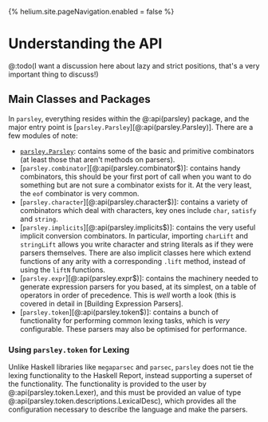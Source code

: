 {%
helium.site.pageNavigation.enabled = false
%}

# Understanding the API

@:todo(I want a discussion here about lazy and strict positions, that's a very important thing to discuss!)

## Main Classes and Packages
In `parsley`, everything resides within the @:api(parsley) package, and the major entry point is
[`parsley.Parsley`][@:api(parsley.Parsley)].
There are a few modules of note:

* [`parsley.Parsley`](parsley.md):
  contains some of the basic and primitive combinators (at least those that aren't methods on
  parsers).
* [`parsley.combinator`][@:api(parsley.combinator$)]:
  contains handy combinators, this should be your first port of call
  when you want to do something but are not sure a combinator exists for it. At the very
  least, the `eof` combinator is very common.
* [`parsley.character`][@:api(parsley.character$)]:
  contains a variety of combinators which deal with characters, key ones include `char`,
  `satisfy` and `string`.
* [`parsley.implicits`][@:api(parsley.implicits$)]:
  contains the very useful implicit conversion combinators. In particular, importing `charLift`
  and `stringLift` allows you write character and string literals as if they were parsers
  themselves. There are also implicit classes here which extend functions of any arity with a
  corresponding `.lift` method, instead of using the `liftN` functions.
* [`parsley.expr`][@:api(parsley.expr$)]:
  contains the machinery needed to generate expression parsers for you based, at its simplest, on
  a table of operators in order of precedence. This is _well_ worth a look (this is covered in
  detail in [Building Expression Parsers].
* [`parsley.token`][@:api(parsley.token$)]:
  contains a bunch of functionality for performing common lexing tasks, which is _very_ configurable.
  These parsers may also be optimised for performance.

### Using `parsley.token` for Lexing
Unlike Haskell libraries like `megaparsec` and `parsec`, `parsley` does not
tie the lexing functionality to the Haskell Report, instead supporting a superset of the functionality. The functionality is provided to the user by @:api(parsley.token.Lexer), and this must be provided an value of type @:api(parsley.token.descriptions.LexicalDesc), which provides all the configuration necessary to describe the language and make the parsers.
